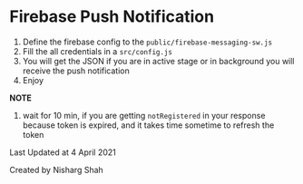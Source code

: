 # Firebase Push Notification

1. Define the firebase config to the `public/firebase-messaging-sw.js`
2. Fill the all credentials in a `src/config.js`
3. You will get the JSON if you are in active stage or in background you will receive the push notification
4. Enjoy

**NOTE**

1. wait for 10 min, if you are getting `notRegistered` in your response because token is expired, and it takes time sometime to refresh the token

Last Updated at 4 April 2021

Created by Nisharg Shah

